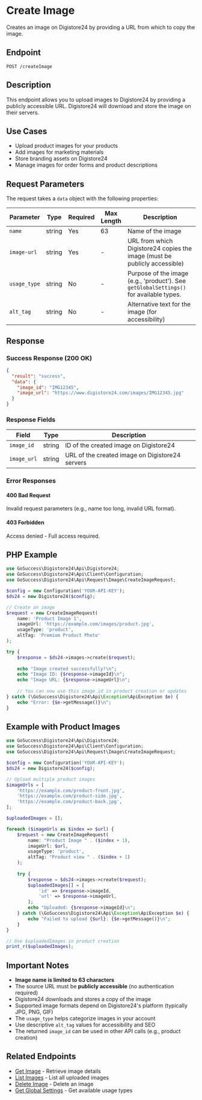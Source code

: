 # Create Image

Creates an image on Digistore24 by providing a URL from which to copy the image.

## Endpoint

`POST /createImage`

## Description

This endpoint allows you to upload images to Digistore24 by providing a publicly accessible URL. Digistore24 will download and store the image on their servers.

## Use Cases

- Upload product images for your products
- Add images for marketing materials
- Store branding assets on Digistore24
- Manage images for order forms and product descriptions

## Request Parameters

The request takes a `data` object with the following properties:

| Parameter | Type | Required | Max Length | Description |
|-----------|------|----------|------------|-------------|
| `name` | string | Yes | 63 | Name of the image |
| `image-url` | string | Yes | - | URL from which Digistore24 copies the image (must be publicly accessible) |
| `usage_type` | string | No | - | Purpose of the image (e.g., 'product'). See `getGlobalSettings()` for available types. |
| `alt_tag` | string | No | - | Alternative text for the image (for accessibility) |

## Response

### Success Response (200 OK)

```json
{
  "result": "success",
  "data": {
    "image_id": "IMG12345",
    "image_url": "https://www.digistore24.com/images/IMG12345.jpg"
  }
}
```

### Response Fields

| Field | Type | Description |
|-------|------|-------------|
| `image_id` | string | ID of the created image on Digistore24 |
| `image_url` | string | URL of the created image on Digistore24 servers |

### Error Responses

#### 400 Bad Request
Invalid request parameters (e.g., name too long, invalid URL format).

#### 403 Forbidden
Access denied - Full access required.

## PHP Example

```php
use GoSuccess\Digistore24\Api\Digistore24;
use GoSuccess\Digistore24\Api\Client\Configuration;
use GoSuccess\Digistore24\Api\Request\Image\CreateImageRequest;

$config = new Configuration('YOUR-API-KEY');
$ds24 = new Digistore24($config);

// Create an image
$request = new CreateImageRequest(
    name: 'Product Image 1',
    imageUrl: 'https://example.com/images/product.jpg',
    usageType: 'product',
    altTag: 'Premium Product Photo'
);

try {
    $response = $ds24->images->create($request);
    
    echo "Image created successfully!\n";
    echo "Image ID: {$response->imageId}\n";
    echo "Image URL: {$response->imageUrl}\n";
    
    // You can now use this image_id in product creation or updates
} catch (\GoSuccess\Digistore24\Api\Exception\ApiException $e) {
    echo "Error: {$e->getMessage()}\n";
}
```

## Example with Product Images

```php
use GoSuccess\Digistore24\Api\Digistore24;
use GoSuccess\Digistore24\Api\Client\Configuration;
use GoSuccess\Digistore24\Api\Request\Image\CreateImageRequest;

$config = new Configuration('YOUR-API-KEY');
$ds24 = new Digistore24($config);

// Upload multiple product images
$imageUrls = [
    'https://example.com/product-front.jpg',
    'https://example.com/product-side.jpg',
    'https://example.com/product-back.jpg',
];

$uploadedImages = [];

foreach ($imageUrls as $index => $url) {
    $request = new CreateImageRequest(
        name: "Product Image " . ($index + 1),
        imageUrl: $url,
        usageType: 'product',
        altTag: "Product view " . ($index + 1)
    );
    
    try {
        $response = $ds24->images->create($request);
        $uploadedImages[] = [
            'id' => $response->imageId,
            'url' => $response->imageUrl,
        ];
        echo "Uploaded: {$response->imageId}\n";
    } catch (\GoSuccess\Digistore24\Api\Exception\ApiException $e) {
        echo "Failed to upload {$url}: {$e->getMessage()}\n";
    }
}

// Use $uploadedImages in product creation
print_r($uploadedImages);
```

## Important Notes

- **Image name is limited to 63 characters**
- The source URL must be **publicly accessible** (no authentication required)
- Digistore24 downloads and stores a copy of the image
- Supported image formats depend on Digistore24's platform (typically JPG, PNG, GIF)
- The `usage_type` helps categorize images in your account
- Use descriptive `alt_tag` values for accessibility and SEO
- The returned `image_id` can be used in other API calls (e.g., product creation)

## Related Endpoints

- [Get Image](getImage.md) - Retrieve image details
- [List Images](listImages.md) - List all uploaded images
- [Delete Image](deleteImage.md) - Delete an image
- [Get Global Settings](getGlobalSettings.md) - Get available usage types
